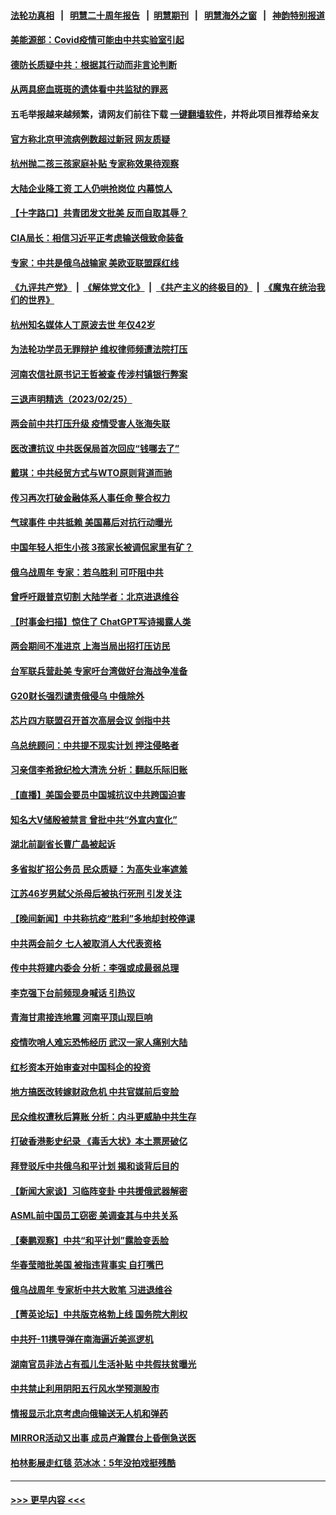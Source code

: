 #### [法轮功真相](https://github.com/gfw-breaker/truth/blob/master/README.md?t=0) &nbsp;&nbsp;|&nbsp;&nbsp; [明慧二十周年报告](https://github.com/gfw-breaker/mh-reports/blob/master/README.md?t=0) &nbsp;&nbsp;|&nbsp;&nbsp;[明慧期刊](https://github.com/gfw-breaker/mh-qikan) &nbsp;&nbsp;|&nbsp;&nbsp; [明慧海外之窗](https://github.com/gfw-breaker/mh-news/blob/master/README.md?t=0) &nbsp;&nbsp;|&nbsp;&nbsp; [神韵特别报道](https://github.com/gfw-breaker/mh-news/blob/master/shenyun.md?t=0)
#### [美能源部：Covid疫情可能由中共实验室引起](../pages/nsc413/n13938865.md?t=02270643) 
#### [德防长质疑中共：根据其行动而非言论判断](../pages/nsc413/n13938864.md?t=02270643) 
#### [从两具瘀血斑斑的遗体看中共监狱的罪恶](../pages/nsc413/n13936388.md?t=02270643) 
#### 五毛举报越来越频繁，请网友们前往下载 [一键翻墙软件](https://github.com/gfw-breaker/ssr-accounts)，并将此项目推荐给亲友
#### [官方称北京甲流病例数超过新冠 网友质疑](../pages/nsc413/n13938663.md?t=02270643) 
#### [杭州抛二孩三孩家庭补贴 专家称效果待观察](../pages/nsc413/n13938417.md?t=02270643) 
#### [大陆企业降工资 工人仍哄抢岗位 内幕惊人](../pages/nsc413/n13938419.md?t=02270643) 
#### [【十字路口】共青团发文批美 反而自取其辱？](../pages/nsc413/n13938143.md?t=02270643) 
#### [CIA局长：相信习近平正考虑输送俄致命装备](../pages/nsc413/n13938427.md?t=02270643) 
#### [专家：中共是俄乌战输家 美欧亚联盟踩红线](../pages/nsc413/n13937688.md?t=02270643) 
#### [《九评共产党》](https://github.com/begood0513/9ping.md/blob/master/README.md) &nbsp;|&nbsp; [《解体党文化》](../../../../jtdwh.md/blob/master/README.md)  &nbsp;|&nbsp; [《共产主义的终极目的》](../../../../gczydzjmd.md/blob/master/README.md) &nbsp;|&nbsp; [《魔鬼在统治我们的世界》](../../../../mgztzwmdsj.md/blob/master/README.md) 
#### [杭州知名媒体人丁原波去世 年仅42岁](../pages/nsc413/n13938335.md?t=02270643) 
#### [为法轮功学员无罪辩护 维权律师频遭法院打压](../pages/nsc413/n13937296.md?t=02270643) 
#### [河南农信社原书记王哲被查 传涉村镇银行弊案](../pages/nsc413/n13938061.md?t=02270643) 
#### [三退声明精选（2023/02/25）](../pages/nsc413/n13938326.md?t=02270643) 
#### [两会前中共打压升级 疫情受害人张海失联](../pages/nsc413/n13938299.md?t=02270643) 
#### [医改遭抗议 中共医保局首次回应“钱哪去了”](../pages/nsc413/n13938290.md?t=02270643) 
#### [戴琪：中共经贸方式与WTO原则背道而驰](../pages/nsc413/n13938289.md?t=02270643) 
#### [传习再次打破金融体系人事任命 整合权力](../pages/nsc413/n13938266.md?t=02270643) 
#### [气球事件 中共抵赖 美国幕后对抗行动曝光](../pages/nsc413/n13938261.md?t=02270643) 
#### [中国年轻人拒生小孩 3孩家长被调侃家里有矿？](../pages/nsc413/n13938079.md?t=02270643) 
#### [俄乌战周年 专家：若乌胜利 可吓阻中共](../pages/nsc413/n13938152.md?t=02270643) 
#### [曾呼吁跟普京切割 大陆学者：北京进退维谷](../pages/nsc413/n13938226.md?t=02270643) 
#### [【时事金扫描】惊住了 ChatGPT写诗揭露人类](../pages/nsc413/n13938142.md?t=02270643) 
#### [两会期间不准进京 上海当局出招打压访民](../pages/nsc413/n13938228.md?t=02270643) 
#### [台军联兵营赴美 专家吁台湾做好台海战争准备](../pages/nsc413/n13936653.md?t=02270643) 
#### [G20财长强烈谴责俄侵乌 中俄除外](../pages/nsc413/n13938118.md?t=02270643) 
#### [芯片四方联盟召开首次高层会议 剑指中共](../pages/nsc413/n13938194.md?t=02270643) 
#### [乌总统顾问：中共提不现实计划 押注侵略者](../pages/nsc413/n13938202.md?t=02270643) 
#### [习亲信李希掀纪检大清洗 分析：翻赵乐际旧账](../pages/nsc413/n13938038.md?t=02270643) 
#### [【直播】美国会要员中国城抗议中共跨国迫害](../pages/nsc413/n13937774.md?t=02270643) 
#### [知名大V储殷被禁言 曾批中共“外宣内宣化”](../pages/nsc413/n13937753.md?t=02270643) 
#### [湖北前副省长曹广晶被起诉](../pages/nsc413/n13938126.md?t=02270643) 
#### [多省拟扩招公务员 民众质疑：为高失业率遮羞](../pages/nsc413/n13938117.md?t=02270643) 
#### [江苏46岁男弑父杀母后被执行死刑 引发关注](../pages/nsc413/n13937901.md?t=02270643) 
#### [【晚间新闻】中共称抗疫“胜利”多地却封校停课](../pages/nsc413/n13938036.md?t=02270643) 
#### [中共两会前夕 七人被取消人大代表资格](../pages/nsc413/n13938011.md?t=02270643) 
#### [传中共将建内委会 分析：李强或成最弱总理](../pages/nsc413/n13937920.md?t=02270643) 
#### [李克强下台前频现身喊话 引热议](../pages/nsc413/n13937879.md?t=02270643) 
#### [青海甘肃接连地震 河南平顶山现巨响](../pages/nsc413/n13937890.md?t=02270643) 
#### [疫情吹哨人难忘恐怖经历 武汉一家人痛别大陆](../pages/nsc413/n13937906.md?t=02270643) 
#### [红杉资本开始审查对中国科企的投资](../pages/nsc413/n13937777.md?t=02270643) 
#### [地方搞医改转嫁财政危机 中共官媒前后变脸](../pages/nsc413/n13937798.md?t=02270643) 
#### [民众维权遭秋后算账 分析：内斗更威胁中共生存](../pages/nsc413/n13937839.md?t=02270643) 
#### [打破香港影史纪录 《毒舌大状》本土票房破亿](../pages/nsc413/n13937630.md?t=02270643) 
#### [拜登驳斥中共俄乌和平计划 揭和谈背后目的](../pages/nsc413/n13937683.md?t=02270643) 
#### [【新闻大家谈】习临阵变卦 中共援俄武器解密](../pages/nsc413/n13937713.md?t=02270643) 
#### [ASML前中国员工窃密 美调查其与中共关系](../pages/nsc413/n13937721.md?t=02270643) 
#### [【秦鹏观察】中共“和平计划”露脸变丢脸](../pages/nsc413/n13937705.md?t=02270643) 
#### [华春莹暗批美国 被指违背事实 自打嘴巴](../pages/nsc413/n13937325.md?t=02270643) 
#### [俄乌战周年 专家析中共大败笔 习进退维谷](../pages/nsc413/n13936661.md?t=02270643) 
#### [【菁英论坛】中共版克格勃上线 国务院大削权](../pages/nsc413/n13937600.md?t=02270643) 
#### [中共歼-11携导弹在南海逼近美巡逻机](../pages/nsc413/n13937641.md?t=02270643) 
#### [湖南官员非法占有孤儿生活补贴 中共假扶贫曝光](../pages/nsc413/n13937625.md?t=02270643) 
#### [中共禁止利用阴阳五行风水学预测股市](../pages/nsc413/n13937608.md?t=02270643) 
#### [情报显示北京考虑向俄输送无人机和弹药](../pages/nsc413/n13937615.md?t=02270643) 
#### [MIRROR活动又出事 成员卢瀚霆台上昏倒急送医](../pages/nsc413/n13937619.md?t=02270643) 
#### [柏林影展走红毯 范冰冰：5年没拍戏挺残酷](../pages/nsc413/n13937577.md?t=02270643) 

----
#### [ >>> 更早内容 <<< ](../indexes/nsc413-earlier.md)

